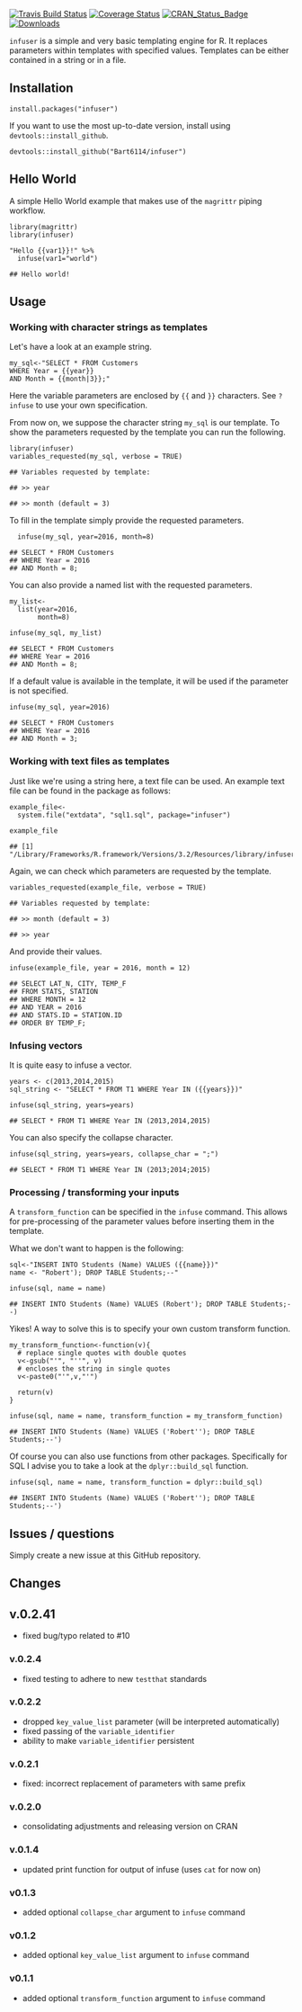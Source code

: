 [![Travis Build
Status](https://travis-ci.org/Bart6114/infuser.svg)](https://travis-ci.org/Bart6114/infuser)
[![Coverage
Status](https://coveralls.io/repos/Bart6114/infuser/badge.svg)](https://coveralls.io/r/Bart6114/infuser)
[![CRAN\_Status\_Badge](http://www.r-pkg.org/badges/version/infuser)](http://cran.r-project.org/web/packages/infuser)
[![Downloads](http://cranlogs.r-pkg.org/badges/infuser)](http://cran.rstudio.com/package=infuser)

`infuser` is a simple and very basic templating engine for R. It
replaces parameters within templates with specified values. Templates
can be either contained in a string or in a file.

Installation
------------

    install.packages("infuser")

If you want to use the most up-to-date version, install using
`devtools::install_github`.

    devtools::install_github("Bart6114/infuser")

Hello World
-----------

A simple Hello World example that makes use of the `magrittr` piping
workflow.

    library(magrittr)
    library(infuser)

    "Hello {{var1}}!" %>%
      infuse(var1="world")

    ## Hello world!

Usage
-----

### Working with character strings as templates

Let's have a look at an example string.

    my_sql<-"SELECT * FROM Customers
    WHERE Year = {{year}}
    AND Month = {{month|3}};"

Here the variable parameters are enclosed by `{{` and `}}` characters.
See `?infuse` to use your own specification.

From now on, we suppose the character string `my_sql` is our template.
To show the parameters requested by the template you can run the
following.

    library(infuser)
    variables_requested(my_sql, verbose = TRUE)

    ## Variables requested by template:

    ## >> year

    ## >> month (default = 3)

To fill in the template simply provide the requested parameters.

      infuse(my_sql, year=2016, month=8)

    ## SELECT * FROM Customers
    ## WHERE Year = 2016
    ## AND Month = 8;

You can also provide a named list with the requested parameters.

    my_list<- 
      list(year=2016,
           month=8)

    infuse(my_sql, my_list)

    ## SELECT * FROM Customers
    ## WHERE Year = 2016
    ## AND Month = 8;

If a default value is available in the template, it will be used if the
parameter is not specified.

    infuse(my_sql, year=2016)

    ## SELECT * FROM Customers
    ## WHERE Year = 2016
    ## AND Month = 3;

### Working with text files as templates

Just like we're using a string here, a text file can be used. An example
text file can be found in the package as follows:

    example_file<-
      system.file("extdata", "sql1.sql", package="infuser")

    example_file

    ## [1] "/Library/Frameworks/R.framework/Versions/3.2/Resources/library/infuser/extdata/sql1.sql"

Again, we can check which parameters are requested by the template.

    variables_requested(example_file, verbose = TRUE)

    ## Variables requested by template:

    ## >> month (default = 3)

    ## >> year

And provide their values.

    infuse(example_file, year = 2016, month = 12)

    ## SELECT LAT_N, CITY, TEMP_F
    ## FROM STATS, STATION
    ## WHERE MONTH = 12
    ## AND YEAR = 2016
    ## AND STATS.ID = STATION.ID
    ## ORDER BY TEMP_F;

### Infusing vectors

It is quite easy to infuse a vector.

    years <- c(2013,2014,2015)
    sql_string <- "SELECT * FROM T1 WHERE Year IN ({{years}})"

    infuse(sql_string, years=years)

    ## SELECT * FROM T1 WHERE Year IN (2013,2014,2015)

You can also specify the collapse character.

    infuse(sql_string, years=years, collapse_char = ";")

    ## SELECT * FROM T1 WHERE Year IN (2013;2014;2015)

### Processing / transforming your inputs

A `transform_function` can be specified in the `infuse` command. This
allows for pre-processing of the parameter values before inserting them
in the template.

What we don't want to happen is the following:

    sql<-"INSERT INTO Students (Name) VALUES ({{name}})"
    name <- "Robert'); DROP TABLE Students;--"

    infuse(sql, name = name)

    ## INSERT INTO Students (Name) VALUES (Robert'); DROP TABLE Students;--)

Yikes! A way to solve this is to specify your own custom transform
function.

    my_transform_function<-function(v){
      # replace single quotes with double quotes
      v<-gsub("'", "''", v)
      # encloses the string in single quotes
      v<-paste0("'",v,"'")
      
      return(v)
    }

    infuse(sql, name = name, transform_function = my_transform_function)

    ## INSERT INTO Students (Name) VALUES ('Robert''); DROP TABLE Students;--')

Of course you can also use functions from other packages. Specifically
for SQL I advise you to take a look at the `dplyr::build_sql` function.

    infuse(sql, name = name, transform_function = dplyr::build_sql)

    ## INSERT INTO Students (Name) VALUES ('Robert''); DROP TABLE Students;--')

Issues / questions
------------------

Simply create a new issue at this GitHub repository.

Changes
-------

v.0.2.41
--------

-   fixed bug/typo related to \#10

### v.0.2.4

-   fixed testing to adhere to new `testthat` standards

### v.0.2.2

-   dropped `key_value_list` parameter (will be
    interpreted automatically)
-   fixed passing of the `variable_identifier`
-   ability to make `variable_identifier` persistent

### v.0.2.1

-   fixed: incorrect replacement of parameters with same prefix

### v.0.2.0

-   consolidating adjustments and releasing version on CRAN

### v.0.1.4

-   updated print function for output of infuse (uses `cat` for now on)

### v0.1.3

-   added optional `collapse_char` argument to `infuse` command

### v0.1.2

-   added optional `key_value_list` argument to `infuse` command

### v0.1.1

-   added optional `transform_function` argument to `infuse` command
